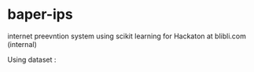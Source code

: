 # baper-ips
internet preevntion system using scikit learning
for Hackaton at blibli.com (internal)

Using dataset : 

